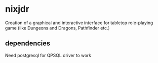 nixjdr
======

Creation of a graphical and interactive interface for tabletop role-playing game (like Dungeons and Dragons, Pathfinder etc.)

dependencies
------------
Need postgresql for QPSQL driver to work

